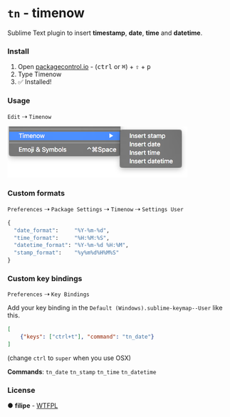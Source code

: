 # `tn` - timenow 

Sublime Text plugin to insert **timestamp**, **date**, **time** and **datetime**.

### Install
1. Open [packagecontrol.io](packagecontro.io) - (<kbd>ctrl</kbd> or <kbd>⌘</kbd>) +  <kbd>⇧</kbd> + <kbd>p</kbd>
2. Type Timenow
3. :white_check_mark: Installed!

### Usage
`Edit` ⇢ `Timenow`

![Timenow usage](media/screenshot.png)

### Custom formats
`Preferences` ⇢ `Package Settings` ⇢ `Timenow` ⇢ `Settings User`

```python
{
  "date_format":     "%Y-%m-%d",
  "time_format":     "%H:%M:%S",
  "datetime_format": "%Y-%m-%d %H:%M",
  "stamp_format":    "%y%m%d%H%M%S"
}
```

### Custom key bindings
`Preferences` ⇢ `Key Bindings`  

Add your key binding in the `Default (Windows).sublime-keymap--User` like this.

```json
[
    {"keys": ["ctrl+t"], "command": "tn_date"}
]
```
(change `ctrl` to `super` when you use OSX)

**Commands**: `tn_date`  `tn_stamp`  `tn_time`  `tn_datetime`  

### License
● **filipe** - [WTFPL](LICENSE.md)
